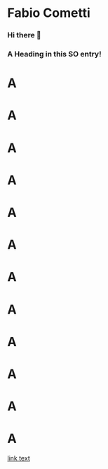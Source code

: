 # Fabio Cometti 
### Hi there 👋
### <a href="#head1234"></a>A Heading in this SO entry!

# A
# A
# A
# A
# A
# A
# A
# A
# A
# A
# A
# A
[link text](#Fabio-Cometti)




<!--
**fabio-cometti/fabio-cometti** is a ✨ _special_ ✨ repository because its `README.md` (this file) appears on your GitHub profile.

Here are some ideas to get you started:

- 🔭 I’m currently working on ...
- 🌱 I’m currently learning ...
- 👯 I’m looking to collaborate on ...
- 🤔 I’m looking for help with ...
- 💬 Ask me about ...
- 📫 How to reach me: ...
- 😄 Pronouns: ...
- ⚡ Fun fact: ...
-->
